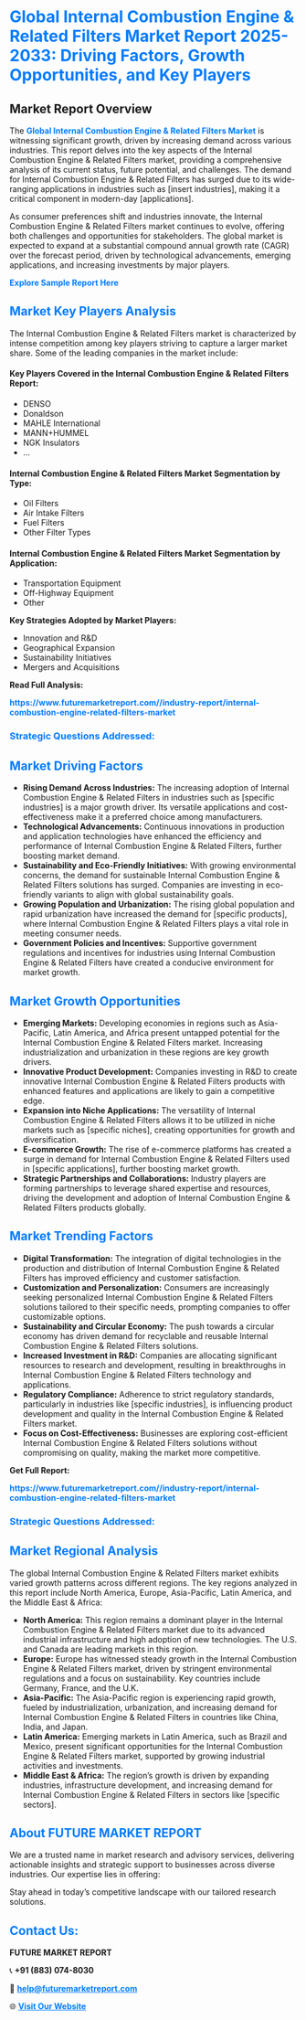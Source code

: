<h1 style="color: #007BFF;">Global Internal Combustion Engine & Related Filters Market Report 2025-2033: Driving Factors, Growth Opportunities, and Key Players</h1>

<section id="overview">
<h2>Market Report Overview</h2>
<p>The <a href="https://www.futuremarketreport.com//industry-report/internal-combustion-engine-related-filters-market" style="color: #007BFF; text-decoration: none;"><strong>Global Internal Combustion Engine & Related Filters Market</strong></a> is witnessing significant growth, driven by increasing demand across various industries. This report delves into the key aspects of the Internal Combustion Engine & Related Filters market, providing a comprehensive analysis of its current status, future potential, and challenges. The demand for Internal Combustion Engine & Related Filters has surged due to its wide-ranging applications in industries such as [insert industries], making it a critical component in modern-day [applications].</p>
<p>As consumer preferences shift and industries innovate, the Internal Combustion Engine & Related Filters market continues to evolve, offering both challenges and opportunities for stakeholders. The global market is expected to expand at a substantial compound annual growth rate (CAGR) over the forecast period, driven by technological advancements, emerging applications, and increasing investments by major players.</p>
</section>

<section id="overview">
<p><a href="https://www.futuremarketreport.com//request-sample/reportId=91917" style="color: #007BFF; text-decoration: none;"><strong>Explore Sample Report Here</strong></a></p>
</section>

<section id="key-players">
<h2 style="color: #007BFF;">Market Key Players Analysis</h2>
<p>The Internal Combustion Engine & Related Filters market is characterized by intense competition among key players striving to capture a larger market share. Some of the leading companies in the market include:</p>
<h4>Key Players Covered in the Internal Combustion Engine & Related Filters Report:</h4>
<ul><li>DENSO</li><li>Donaldson</li><li>MAHLE International</li><li>MANN+HUMMEL</li><li>NGK Insulators</li><li>...</li></ul>
<h4>Internal Combustion Engine & Related Filters Market Segmentation by Type:</h4>
<ul><li>Oil Filters</li><li>Air Intake Filters</li><li>Fuel Filters</li><li>Other Filter Types</li></ul>

<h4>Internal Combustion Engine & Related Filters Market Segmentation by Application:</h4>
<ul><li>Transportation Equipment</li><li>Off-Highway Equipment</li><li>Other</li></ul>
<p><strong>Key Strategies Adopted by Market Players:</strong></p>
<ul>
<li>Innovation and R&D</li>
<li>Geographical Expansion</li>
<li>Sustainability Initiatives</li>
<li>Mergers and Acquisitions</li>
</ul>
</section>

<section>
<p><strong>Read Full Analysis: </strong></p><a href="https://www.futuremarketreport.com//industry-report/internal-combustion-engine-related-filters-market" style="color: #007BFF; text-decoration: none;"><strong>https://www.futuremarketreport.com//industry-report/internal-combustion-engine-related-filters-market</strong></a>
<h3 style="color: #007BFF;">Strategic Questions Addressed:</h3>
</section>

<section id="driving-factors">
<h2 style="color: #007BFF;">Market Driving Factors</h2>
<ul>
<li><strong>Rising Demand Across Industries:</strong> The increasing adoption of Internal Combustion Engine & Related Filters in industries such as [specific industries] is a major growth driver. Its versatile applications and cost-effectiveness make it a preferred choice among manufacturers.</li>
<li><strong>Technological Advancements:</strong> Continuous innovations in production and application technologies have enhanced the efficiency and performance of Internal Combustion Engine & Related Filters, further boosting market demand.</li>
<li><strong>Sustainability and Eco-Friendly Initiatives:</strong> With growing environmental concerns, the demand for sustainable Internal Combustion Engine & Related Filters solutions has surged. Companies are investing in eco-friendly variants to align with global sustainability goals.</li>
<li><strong>Growing Population and Urbanization:</strong> The rising global population and rapid urbanization have increased the demand for [specific products], where Internal Combustion Engine & Related Filters plays a vital role in meeting consumer needs.</li>
<li><strong>Government Policies and Incentives:</strong> Supportive government regulations and incentives for industries using Internal Combustion Engine & Related Filters have created a conducive environment for market growth.</li>
</ul>
</section>

<section id="growth-opportunities">
<h2 style="color: #007BFF;">Market Growth Opportunities</h2>
<ul>
<li><strong>Emerging Markets:</strong> Developing economies in regions such as Asia-Pacific, Latin America, and Africa present untapped potential for the Internal Combustion Engine & Related Filters market. Increasing industrialization and urbanization in these regions are key growth drivers.</li>
<li><strong>Innovative Product Development:</strong> Companies investing in R&D to create innovative Internal Combustion Engine & Related Filters products with enhanced features and applications are likely to gain a competitive edge.</li>
<li><strong>Expansion into Niche Applications:</strong> The versatility of Internal Combustion Engine & Related Filters allows it to be utilized in niche markets such as [specific niches], creating opportunities for growth and diversification.</li>
<li><strong>E-commerce Growth:</strong> The rise of e-commerce platforms has created a surge in demand for Internal Combustion Engine & Related Filters used in [specific applications], further boosting market growth.</li>
<li><strong>Strategic Partnerships and Collaborations:</strong> Industry players are forming partnerships to leverage shared expertise and resources, driving the development and adoption of Internal Combustion Engine & Related Filters products globally.</li>
</ul>
</section>

<section id="trending-factors">
<h2 style="color: #007BFF;">Market Trending Factors</h2>
<ul>
<li><strong>Digital Transformation:</strong> The integration of digital technologies in the production and distribution of Internal Combustion Engine & Related Filters has improved efficiency and customer satisfaction.</li>
<li><strong>Customization and Personalization:</strong> Consumers are increasingly seeking personalized Internal Combustion Engine & Related Filters solutions tailored to their specific needs, prompting companies to offer customizable options.</li>
<li><strong>Sustainability and Circular Economy:</strong> The push towards a circular economy has driven demand for recyclable and reusable Internal Combustion Engine & Related Filters solutions.</li>
<li><strong>Increased Investment in R&D:</strong> Companies are allocating significant resources to research and development, resulting in breakthroughs in Internal Combustion Engine & Related Filters technology and applications.</li>
<li><strong>Regulatory Compliance:</strong> Adherence to strict regulatory standards, particularly in industries like [specific industries], is influencing product development and quality in the Internal Combustion Engine & Related Filters market.</li>
<li><strong>Focus on Cost-Effectiveness:</strong> Businesses are exploring cost-efficient Internal Combustion Engine & Related Filters solutions without compromising on quality, making the market more competitive.</li>
</ul>
</section>

<section>
<p><strong>Get Full Report: </strong></p><a href="https://www.futuremarketreport.com//industry-report/internal-combustion-engine-related-filters-market" style="color: #007BFF; text-decoration: none;"><strong>https://www.futuremarketreport.com//industry-report/internal-combustion-engine-related-filters-market</strong></a>
<h3 style="color: #007BFF;">Strategic Questions Addressed:</h3>
</section>


<section id="regional-analysis">
<h2 style="color: #007BFF;">Market Regional Analysis</h2>
<p>The global Internal Combustion Engine & Related Filters market exhibits varied growth patterns across different regions. The key regions analyzed in this report include North America, Europe, Asia-Pacific, Latin America, and the Middle East & Africa:</p>
<ul>
<li><strong>North America:</strong> This region remains a dominant player in the Internal Combustion Engine & Related Filters market due to its advanced industrial infrastructure and high adoption of new technologies. The U.S. and Canada are leading markets in this region.</li>
<li><strong>Europe:</strong> Europe has witnessed steady growth in the Internal Combustion Engine & Related Filters market, driven by stringent environmental regulations and a focus on sustainability. Key countries include Germany, France, and the U.K.</li>
<li><strong>Asia-Pacific:</strong> The Asia-Pacific region is experiencing rapid growth, fueled by industrialization, urbanization, and increasing demand for Internal Combustion Engine & Related Filters in countries like China, India, and Japan.</li>
<li><strong>Latin America:</strong> Emerging markets in Latin America, such as Brazil and Mexico, present significant opportunities for the Internal Combustion Engine & Related Filters market, supported by growing industrial activities and investments.</li>
<li><strong>Middle East & Africa:</strong> The region’s growth is driven by expanding industries, infrastructure development, and increasing demand for Internal Combustion Engine & Related Filters in sectors like [specific sectors].</li>
</ul>
</section>

<footer>
<h2 style="color: #007BFF;">About FUTURE MARKET REPORT</h2>
<p>We are a trusted name in market research and advisory services, delivering actionable insights and strategic support to businesses across diverse industries. Our expertise lies in offering:</p>

<p>Stay ahead in today’s competitive landscape with our tailored research solutions.</p>

<h2 style="color: #007BFF;">Contact Us:</h2>
<p><strong>FUTURE MARKET REPORT</strong></p>
<p>📞 <strong>+91 (883) 074-8030</strong></p>
<p>📧 <strong><a href="mailto:help@futuremarketreport.com" style="color: #007BFF;">help@futuremarketreport.com</a></strong></p>
<p>🌐 <strong><a href="https://www.futuremarketreport.com/" style="color: #007BFF;">Visit Our Website</a></strong></p>
</footer>